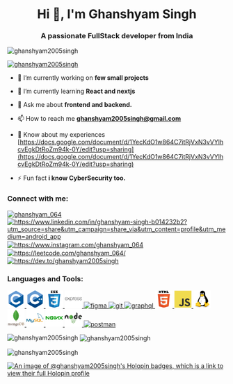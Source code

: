 <h1 align="center">Hi 👋, I'm Ghanshyam Singh</h1>
<h3 align="center">A passionate FullStack developer from India</h3>

<p align="left"> <img src="https://komarev.com/ghpvc/?username=ghanshyam2005singh&label=Profile%20views&color=0e75b6&style=flat" alt="ghanshyam2005singh" /> </p>

<p align="left"> <a href="https://github.com/ryo-ma/github-profile-trophy"><img src="https://github-profile-trophy.vercel.app/?username=ghanshyam2005singh" alt="ghanshyam2005singh" /></a> </p>

- 🔭 I’m currently working on **few small projects**

- 🌱 I’m currently learning **React and nextjs**

- 💬 Ask me about **frontend and backend.**

- 📫 How to reach me **ghanshyam2005singh@gmail.com**

- 📄 Know about my experiences [https://docs.google.com/document/d/1YecKdO1w864C7itRjVxN3vVYlhcvEgkDtRoZm94k-0Y/edit?usp=sharing](https://docs.google.com/document/d/1YecKdO1w864C7itRjVxN3vVYlhcvEgkDtRoZm94k-0Y/edit?usp=sharing)

- ⚡ Fun fact **i know CyberSecurity too.**

<h3 align="left">Connect with me:</h3>
<p align="left">
<a href="https://twitter.com/ghanshyam_064" target="blank"><img align="center" src="https://raw.githubusercontent.com/rahuldkjain/github-profile-readme-generator/master/src/images/icons/Social/twitter.svg" alt="ghanshyam_064" height="30" width="40" /></a>
<a href="https://linkedin.com/in/https://www.linkedin.com/in/ghanshyam-singh-b014232b2?utm_source=share&utm_campaign=share_via&utm_content=profile&utm_medium=android_app" target="blank"><img align="center" src="https://raw.githubusercontent.com/rahuldkjain/github-profile-readme-generator/master/src/images/icons/Social/linked-in-alt.svg" alt="https://www.linkedin.com/in/ghanshyam-singh-b014232b2?utm_source=share&utm_campaign=share_via&utm_content=profile&utm_medium=android_app" height="30" width="40" /></a>
<a href="https://instagram.com/https://www.instagram.com/ghanshyam_064" target="blank"><img align="center" src="https://raw.githubusercontent.com/rahuldkjain/github-profile-readme-generator/master/src/images/icons/Social/instagram.svg" alt="https://www.instagram.com/ghanshyam_064" height="30" width="40" /></a>
<a href="https://www.leetcode.com/https://leetcode.com/ghanshyam_064/" target="blank"><img align="center" src="https://raw.githubusercontent.com/rahuldkjain/github-profile-readme-generator/master/src/images/icons/Social/leet-code.svg" alt="https://leetcode.com/ghanshyam_064/" height="30" width="40" /></a>
  <a href="https://dev.to/https://dev.to/ghanshyam2005singh" target="blank"><img align="center" src="https://raw.githubusercontent.com/rahuldkjain/github-profile-readme-generator/master/src/images/icons/Social/devto.svg" alt="https://dev.to/ghanshyam2005singh" height="30" width="40" /></a>
</p>

<h3 align="left">Languages and Tools:</h3>
<p align="left"> <a href="https://www.cprogramming.com/" target="_blank" rel="noreferrer"> <img src="https://raw.githubusercontent.com/devicons/devicon/master/icons/c/c-original.svg" alt="c" width="40" height="40"/> </a> <a href="https://www.w3schools.com/cpp/" target="_blank" rel="noreferrer"> <img src="https://raw.githubusercontent.com/devicons/devicon/master/icons/cplusplus/cplusplus-original.svg" alt="cplusplus" width="40" height="40"/> </a> <a href="https://www.w3schools.com/css/" target="_blank" rel="noreferrer"> <img src="https://raw.githubusercontent.com/devicons/devicon/master/icons/css3/css3-original-wordmark.svg" alt="css3" width="40" height="40"/> </a> <a href="https://expressjs.com" target="_blank" rel="noreferrer"> <img src="https://raw.githubusercontent.com/devicons/devicon/master/icons/express/express-original-wordmark.svg" alt="express" width="40" height="40"/> </a> <a href="https://www.figma.com/" target="_blank" rel="noreferrer"> <img src="https://www.vectorlogo.zone/logos/figma/figma-icon.svg" alt="figma" width="40" height="40"/> </a> <a href="https://git-scm.com/" target="_blank" rel="noreferrer"> <img src="https://www.vectorlogo.zone/logos/git-scm/git-scm-icon.svg" alt="git" width="40" height="40"/> </a> <a href="https://graphql.org" target="_blank" rel="noreferrer"> <img src="https://www.vectorlogo.zone/logos/graphql/graphql-icon.svg" alt="graphql" width="40" height="40"/> </a> <a href="https://www.w3.org/html/" target="_blank" rel="noreferrer"> <img src="https://raw.githubusercontent.com/devicons/devicon/master/icons/html5/html5-original-wordmark.svg" alt="html5" width="40" height="40"/> </a> <a href="https://developer.mozilla.org/en-US/docs/Web/JavaScript" target="_blank" rel="noreferrer"> <img src="https://raw.githubusercontent.com/devicons/devicon/master/icons/javascript/javascript-original.svg" alt="javascript" width="40" height="40"/> </a> <a href="https://www.linux.org/" target="_blank" rel="noreferrer"> <img src="https://raw.githubusercontent.com/devicons/devicon/master/icons/linux/linux-original.svg" alt="linux" width="40" height="40"/> </a> <a href="https://www.mongodb.com/" target="_blank" rel="noreferrer"> <img src="https://raw.githubusercontent.com/devicons/devicon/master/icons/mongodb/mongodb-original-wordmark.svg" alt="mongodb" width="40" height="40"/> </a> <a href="https://www.mysql.com/" target="_blank" rel="noreferrer"> <img src="https://raw.githubusercontent.com/devicons/devicon/master/icons/mysql/mysql-original-wordmark.svg" alt="mysql" width="40" height="40"/> </a> <a href="https://www.nginx.com" target="_blank" rel="noreferrer"> <img src="https://raw.githubusercontent.com/devicons/devicon/master/icons/nginx/nginx-original.svg" alt="nginx" width="40" height="40"/> </a> <a href="https://nodejs.org" target="_blank" rel="noreferrer"> <img src="https://raw.githubusercontent.com/devicons/devicon/master/icons/nodejs/nodejs-original-wordmark.svg" alt="nodejs" width="40" height="40"/> </a> <a href="https://postman.com" target="_blank" rel="noreferrer"> <img src="https://www.vectorlogo.zone/logos/getpostman/getpostman-icon.svg" alt="postman" width="40" height="40"/> </a> </p>

<p><img align="left" src="https://github-readme-stats.vercel.app/api/top-langs?username=ghanshyam2005singh&show_icons=true&locale=en&layout=compact" alt="ghanshyam2005singh" /></p>

<p>&nbsp;<img align="center" src="https://github-readme-stats.vercel.app/api?username=ghanshyam2005singh&show_icons=true&locale=en" alt="ghanshyam2005singh" /></p>

<p><img align="center" src="https://github-readme-streak-stats.herokuapp.com/?user=ghanshyam2005singh&" alt="ghanshyam2005singh" /></p>

[![An image of @ghanshyam2005singh's Holopin badges, which is a link to view their full Holopin profile](https://holopin.me/ghanshyam2005singh)](https://holopin.io/@ghanshyam2005singh)
